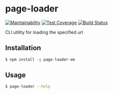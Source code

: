 # page-loader
[![Maintainability](https://api.codeclimate.com/v1/badges/8a2ca79e5f56f9476191/maintainability)](https://codeclimate.com/github/ElenaMikhaylova/project-lvl3-s394/maintainability)
[![Test Coverage](https://api.codeclimate.com/v1/badges/8a2ca79e5f56f9476191/test_coverage)](https://codeclimate.com/github/ElenaMikhaylova/project-lvl3-s394/test_coverage)
[![Build Status](https://travis-ci.org/ElenaMikhaylova/project-lvl3-s394.svg?branch=master)](https://travis-ci.org/ElenaMikhaylova/project-lvl3-s394)

CLI utility for loading the specified url

## Installation
```sh
$ npm install -g page-loader-em
```

## Usage
```sh
$ page-loader --help
```
